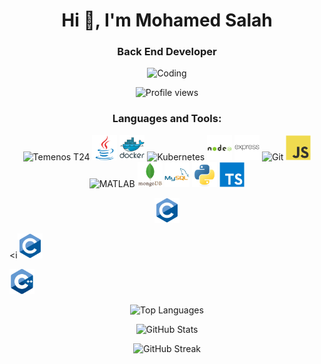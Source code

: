 <h1 align="center">Hi 👋, I'm Mohamed Salah</h1>
<h3 align="center"> Back End Developer</h3>

<p align="center">
  <img src="https://mir-s3-cdn-cf.behance.net/projects/404/458b7e41201431.Y3JvcCw3NzMsNjA1LDQ3LDQ2Mg.jpg" alt="Coding" width="400" />
</p>

<p align="center">
  <img src="https://komarev.com/ghpvc/?username=mohamedsalah674&label=Profile%20views&color=0e75b6&style=flat" alt="Profile views" />
</p>

<h3 align="center">Languages and Tools:</h3>

<p align="center">
<img src="https://www.itssglobal.com/wp-content/uploads/2020/06/T24CoreBanking.png" alt="Temenos T24" width="40" height="40"/>

<img src="https://raw.githubusercontent.com/devicons/devicon/master/icons/java/java-original.svg" alt="Java" width="40" height="40"/>

<img src="https://raw.githubusercontent.com/devicons/devicon/master/icons/docker/docker-original-wordmark.svg" alt="Docker" width="40" height="40"/>

<img src="https://www.vectorlogo.zone/logos/kubernetes/kubernetes-icon.svg" alt="Kubernetes" width="40" height="40"/>


<img src="https://raw.githubusercontent.com/devicons/devicon/master/icons/nodejs/nodejs-original-wordmark.svg" alt="Node.js" width="40" height="40"/>

<img src="https://raw.githubusercontent.com/devicons/devicon/master/icons/express/express-original-wordmark.svg" alt="Express.js" width="40" height="40"/>

<img src="https://www.vectorlogo.zone/logos/git-scm/git-scm-icon.svg" alt="Git" width="40" height="40"/>


<img src="https://raw.githubusercontent.com/devicons/devicon/master/icons/javascript/javascript-original.svg" alt="JavaScript" width="40" height="40"/>


<img src="https://upload.wikimedia.org/wikipedia/commons/2/21/Matlab_Logo.png" alt="MATLAB" width="40" height="40"/>

<img src="https://raw.githubusercontent.com/devicons/devicon/master/icons/mongodb/mongodb-original-wordmark.svg" alt="MongoDB" width="40" height="40"/>

<img src="https://raw.githubusercontent.com/devicons/devicon/master/icons/mysql/mysql-original-wordmark.svg" alt="MySQL" width="40" height="40"/>



<img src="https://raw.githubusercontent.com/devicons/devicon/master/icons/python/python-original.svg" alt="Python" width="40" height="40"/>

<img src="https://raw.githubusercontent.com/devicons/devicon/master/icons/typescript/typescript-original.svg" alt="TypeScript" width="40" height="40"/>
<p align="center">

<img src="https://raw.githubusercontent.com/devicons/devicon/master/icons/c/c-original.svg" alt="C" width="40" height="40"/>

<i<img src="https://raw.githubusercontent.com/devicons/devicon/master/icons/c/c-original.svg" alt="C" width="40" height="40"/>

<img src="https://raw.githubusercontent.com/devicons/devicon/master/icons/cplusplus/cplusplus-original.svg" alt="C++" width="40" height="40"/>





</p>

<p align="center">
  <img src="https://github-readme-stats.vercel.app/api/top-langs?username=mohamedsalah674&show_icons=true&locale=en&layout=compact" alt="Top Languages" />
</p>

<p align="center">
  <img src="https://github-readme-stats.vercel.app/api?username=mohamedsalah674&show_icons=true&locale=en" alt="GitHub Stats" />
</p>

<p align="center">
  <img src="https://github-readme-streak-stats.herokuapp.com/?user=mohamedsalah674" alt="GitHub Streak" />
</p>
